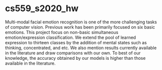 # cs559_s2020_hw



Multi-modal facial emotion recognition is one of the more challenging tasks of computer vision. Previous work has been primarily focused on six basic emotions. This project focus on non-basic simultaneous emotion/expression classification. We extend the pool of learned expression to thirteen classes by the addition of mental states such as thinking, concentrated, and etc. We also mention results currently available in the literature and draw comparisons with our own. To best of our knowledge, the accuracy obtained by our models is higher than those available in the literature.

